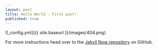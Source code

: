```yaml
---
layout: post
title: Hello World - First post!
published: true
---
```



![_config.yml]({{ site.baseurl }}/images/404.png)

 For more instructions head over to the [Jekyll Now repository](https://github.com/barryclark/jekyll-now) on GitHub.
